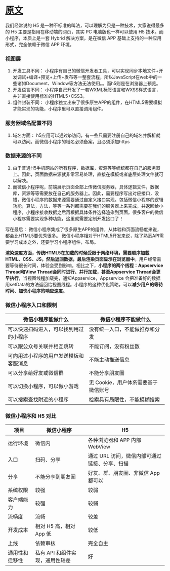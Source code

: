 # [原文](http://baijiahao.baidu.com/s?id=1598321414708621482&wfr=spider&for=pc)

我们经常说的 H5 是一种不标准的叫法，可以理解为只是一种技术，大家说得最多的 H5 主要是指用在移动端的网页，其实 PC 电脑版也一样可以使用 H5 技术。而小程序，本质上是一套 Hybrid 解决方案，是在微信 APP 基础上支持的一种应用形式，完全依赖于微信 APP 环境。

### 视图层

1. 开发工具不同： 小程序有自己的微信开发者工具，可以实现同步本地文件+开发调试+编译+预览+上传+发布等一整套流程，所以JavaScript在web中的一些诸如Document、Window等方法无法使用。。而h5则是在浏览器上预览。
2. 开发语言不同： 小程序自己开发了一套WXML标签语言和WXSS样式语言，并非直接使用标准的HTML5+CSS3。
3. 组件封装不同： 小程序独立出来了很多原生APP的组件，在HTML5需要模拟才能实现的功能，小程序里可以直接调用组件。


### 服务器域名配置不同

1. 域名方面： h5应用可以通过ip访问，有一些只需要注册自己的域名并解析就可以访问。而微信小程序的域名必须备案，且必须添加https


### 数据来源的不同 
1. 由于普通H5手机网站的所有程序，数据库，资源等等统统都在自己的服务器上。因此，页面数据来源就非常容易处理，直接在模板或者底层处理文件就可以解决。
2. 而微信小程序呢，前端展示页面全部上传微信服务器，具体逻辑文件，数据库，资源等等需要放在自己的服务器上。因此，需要程序写出对应接口，没错，微信小程序的数据来源需要通过自定义接口实现。包括微信小程序的逻辑功能，算法，方法，等等一系列都需要在我们的服务器上来完成，并返回给小程序，小程序接收数据之后再根据具体条件选择渲染到页面。很多客户的微信小程序需要实现多种功能，这里就需要定制开发接口了！


写在最后： 
微信小程序集成了很多原生APP的组件，从体验和页面流畅度来说，都会比HTML5要优秀很多。 微信小程序相对于HTML5开发来说，除了熟悉API需要学习成本之外，还要学习小程序组件，布局。 

**渲染速度方面，传统HTML5在加载的时候受限于网络环境，需要顺序加载HTML、CSS、JS，然后返回数据，最后渲染页面显示在浏览器中**。用户经常需要等待很长时间，体验会受到影响。相比之下，**小程序的两个线程：Appservice Thread和View Thread会同时进行、并行加载，甚至Appservice Thread会更早执行**，当视图线程加载完，通知Appservice，Appservice 会把准备好的数据用setData的方法返回给视图线程。小程序的这种优化策略，可以**减少用户的等待时间、加快小程序的响应速度**。


### 微信小程序入口和限制
|微信小程序能做什么 |	微信小程序不能做什么
| - | -|
可以快速扫码进入，可以找到用过的小程序 |	没有统一入口，不能做推荐和分发
可以跟公众号关联并相互跳转 |	不能订阅，没有粉丝数
可向用过小程序的用户发送模板和客服消息 |	不能主动推送信息
可以分享给好友或微信群 |	不能分享朋友圈
可以切换小程序，可以做小游戏	|无 Cookie，用户体系需要基于微信账号
可以搜索查找附近的小程序 |	检索具有局限性，不能模糊搜索


### 微信小程序和 H5 对比
项目 |	微信小程序|	H5
| -| -| - | 
运行环境|	微信内|	各种浏览器和 APP 内部 WebView
入口|	扫码、分享|	通过 URL 访问，微信内部可通过链接、分享、扫描
分享|	不能分享到朋友圈|	好友、群、朋友圈、非微信 App 都可以
系统权限|	较强|	较弱
客户端能力|	较强|	较弱
流畅度|	流畅|	较差
开发成本|	相对 H5 高，相对 App 低	|较低
上线|	依赖审核|	完全自主
通用性和迁移性	|私有 API 和组件实现，通用性较差|	好